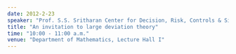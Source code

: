 ```yaml
---
date: 2012-2-23
speaker: "Prof. S.S. Sritharan Center for Decision, Risk, Controls & Signals Intelligence Naval Postgraduate School Monterey, California, USA"
title: "An invitation to large deviation theory"
time: "10:00 - 11:00 a.m." 
venue: "Department of Mathematics, Lecture Hall I"
---
```



